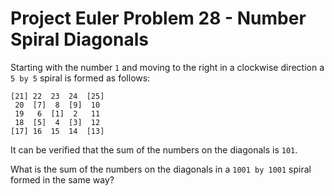 # Project Euler Problem 28 - Number Spiral Diagonals

Starting with the number `1` and moving to the right in a clockwise direction a `5 by 5` spiral is formed as follows:

    [21] 22  23  24  [25]
     20  [7]  8  [9]  10
     19   6  [1]  2   11
     18  [5]  4  [3]  12
    [17] 16  15  14  [13]

It can be verified that the sum of the numbers on the diagonals is `101`.

What is the sum of the numbers on the diagonals in a `1001 by 1001` spiral formed in the same way?
